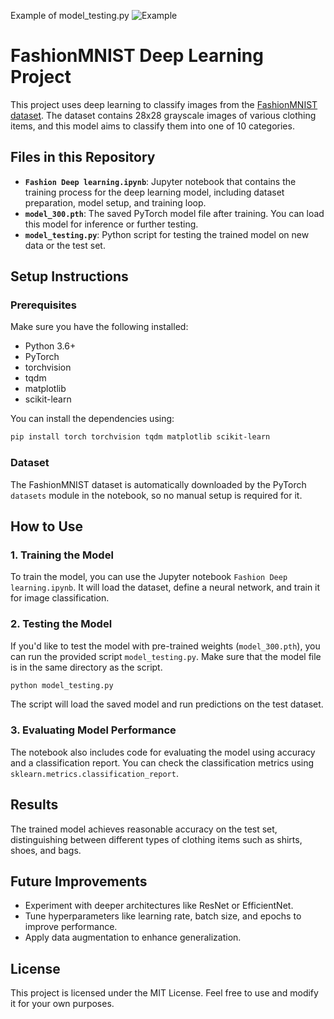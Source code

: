 Example of model_testing.py
![Example](https://i.ibb.co/y5Hvd1Q/Figure-1.webp)

# FashionMNIST Deep Learning Project
This project uses deep learning to classify images from the [FashionMNIST dataset](https://github.com/zalandoresearch/fashion-mnist). The dataset contains 28x28 grayscale images of various clothing items, and this model aims to classify them into one of 10 categories.

## Files in this Repository

- **`Fashion Deep learning.ipynb`**: Jupyter notebook that contains the training process for the deep learning model, including dataset preparation, model setup, and training loop.
- **`model_300.pth`**: The saved PyTorch model file after training. You can load this model for inference or further testing.
- **`model_testing.py`**: Python script for testing the trained model on new data or the test set.

## Setup Instructions

### Prerequisites

Make sure you have the following installed:

- Python 3.6+
- PyTorch
- torchvision
- tqdm
- matplotlib
- scikit-learn

You can install the dependencies using:

```bash
pip install torch torchvision tqdm matplotlib scikit-learn
```

### Dataset

The FashionMNIST dataset is automatically downloaded by the PyTorch `datasets` module in the notebook, so no manual setup is required for it.

## How to Use

### 1. Training the Model

To train the model, you can use the Jupyter notebook `Fashion Deep learning.ipynb`. It will load the dataset, define a neural network, and train it for image classification.

### 2. Testing the Model

If you'd like to test the model with pre-trained weights (`model_300.pth`), you can run the provided script `model_testing.py`. Make sure that the model file is in the same directory as the script.

```bash
python model_testing.py
```

The script will load the saved model and run predictions on the test dataset.

### 3. Evaluating Model Performance

The notebook also includes code for evaluating the model using accuracy and a classification report. You can check the classification metrics using `sklearn.metrics.classification_report`.

## Results

The trained model achieves reasonable accuracy on the test set, distinguishing between different types of clothing items such as shirts, shoes, and bags.

## Future Improvements

- Experiment with deeper architectures like ResNet or EfficientNet.
- Tune hyperparameters like learning rate, batch size, and epochs to improve performance.
- Apply data augmentation to enhance generalization.

## License

This project is licensed under the MIT License. Feel free to use and modify it for your own purposes.
